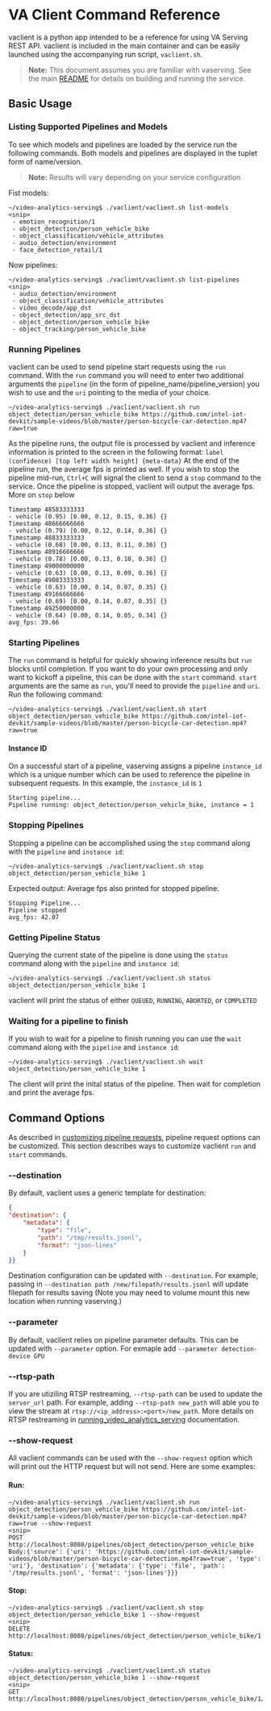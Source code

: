 # VA Client Command Reference
vaclient is a python app intended to be a reference for using VA Serving REST API. vaclient is included in the main container and can be easily launched using the accompanying run script, `vaclient.sh`.

>**Note:**
This document assumes you are familiar with vaserving. See the main [README](../README.md) for details on building and running the service.

## Basic Usage
### Listing Supported Pipelines and Models
To see which models and pipelines are loaded by the service run the following commands. Both models and pipelines are displayed in the tuplet form of name/version.
> **Note:** Results will vary depending on your service configuration

Fist models:
```
~/video-analytics-serving$ ./vaclient/vaclient.sh list-models
<snip>
 - emotion_recognition/1
 - object_detection/person_vehicle_bike
 - object_classification/vehicle_attributes
 - audio_detection/environment
 - face_detection_retail/1
 ```

Now pipelines:
```
~/video-analytics-serving$ ./vaclient/vaclient.sh list-pipelines
<snip>
 - audio_detection/environment
 - object_classification/vehicle_attributes
 - video_decode/app_dst
 - object_detection/app_src_dst
 - object_detection/person_vehicle_bike
 - object_tracking/person_vehicle_bike
```

### Running Pipelines
vaclient can be used to send pipeline start requests using the `run` command. With the `run` command you will need to enter two additional arguments the `pipeline` (in the form of pipeline_name/pipeline_version) you wish to use and the `uri` pointing to the media of your choice.
```
~/video-analytics-serving$ ./vaclient/vaclient.sh run object_detection/person_vehicle_bike https://github.com/intel-iot-devkit/sample-videos/blob/master/person-bicycle-car-detection.mp4?raw=true
```
As the pipeline runs, the output file is processed by vaclient and inference information is printed to the screen in the following format: `label (confidence) [top left width height] {meta-data}` At the end of the pipeline run, the average fps is printed as well. If you wish to stop the pipeline mid-run, `Ctrl+C` will signal the client to send a `stop` command to the service. Once the pipeline is stopped, vaclient will output the average fps. More on `stop` below

```
Timestamp 48583333333
- vehicle (0.95) [0.00, 0.12, 0.15, 0.36] {}
Timestamp 48666666666
- vehicle (0.79) [0.00, 0.12, 0.14, 0.36] {}
Timestamp 48833333333
- vehicle (0.68) [0.00, 0.13, 0.11, 0.36] {}
Timestamp 48916666666
- vehicle (0.78) [0.00, 0.13, 0.10, 0.36] {}
Timestamp 49000000000
- vehicle (0.63) [0.00, 0.13, 0.09, 0.36] {}
Timestamp 49083333333
- vehicle (0.63) [0.00, 0.14, 0.07, 0.35] {}
Timestamp 49166666666
- vehicle (0.69) [0.00, 0.14, 0.07, 0.35] {}
Timestamp 49250000000
- vehicle (0.64) [0.00, 0.14, 0.05, 0.34] {}
avg_fps: 39.66
```
### Starting Pipelines
The `run` command is helpful for quickly showing inference results but `run` blocks until completion. If you want to do your own processing and only want to kickoff a pipeline, this can be done with the `start` command. `start` arguments are the same as `run`, you'll need to provide the `pipeline` and `uri`. Run the following command:
```
~/video-analytics-serving$ ./vaclient/vaclient.sh start object_detection/person_vehicle_bike https://github.com/intel-iot-devkit/sample-videos/blob/master/person-bicycle-car-detection.mp4?raw=true
```
#### Instance ID
On a successful start of a pipeline, vaserving assigns a pipeline `instance_id` which is a unique number which can be used to reference the pipeline in subsequent requests. In this example, the `instance_id` is `1`
```
Starting pipeline...
Pipeline running: object_detection/person_vehicle_bike, instance = 1
```
### Stopping Pipelines
Stopping a pipeline can be accomplished using the `stop` command along with the `pipeline` and `instance id`:
```
~/video-analytics-serving$ ./vaclient/vaclient.sh stop object_detection/person_vehicle_bike 1
```
Expected output: Average fps also printed for stopped pipeline.
```
Stopping Pipeline...
Pipeline stopped
avg_fps: 42.07
```
### Getting Pipeline Status
Querying the current state of the pipeline is done using the `status` command along with the `pipeline` and `instance id`:
```
~/video-analytics-serving$ ./vaclient/vaclient.sh status object_detection/person_vehicle_bike 1
```
vaclient will print the status of either `QUEUED`, `RUNNING`, `ABORTED`, or `COMPLETED`

### Waiting for a pipeline to finish
If you wish to wait for a pipeline to finish running you can use the `wait` command along with the `pipeline` and `instance id`:
```
~/video-analytics-serving$ ./vaclient/vaclient.sh wait object_detection/person_vehicle_bike 1
```
The client will print the inital status of the pipeline. Then wait for completion and print the average fps.


## Command Options
As described in [customizing pipeline requests](../docs/customizing_pipeline_requests.md), pipeline request options can be customized. This section describes ways to customize vaclient `run` and `start` commands.

### --destination
By default, vaclient uses a generic template for destination:
```json
{
"destination": {
	"metadata": {
		"type": "file",
		"path": "/tmp/results.jsonl",
		"format": "json-lines"
	}
}}
```
Destination configuration can be updated with `--destination`. For example, passing in `--destination path /new/filepath/results.jsonl` will update filepath for results saving (Note you may need to volume mount this new location when running vaserving.)

### --parameter
By default, vaclient relies on pipeline parameter defaults. This can be updated with `--parameter` option. For exmaple add `--parameter detection-device GPU`

### --rtsp-path
If you are utiziling RTSP restreaming, `--rtsp-path` can be used to update the `server_url` path.
For example, adding `--rtsp-path new_path` will able you to view the stream at `rtsp://<ip_address>:<port>/new_path`. More details on RTSP restreaming in [running_video_analytics_serving](../docs/running_video_analytics_serving.md) documentation.

### --show-request
All vaclient commands can be used with the `--show-request` option which will print out the HTTP request but will not send. Here are some examples:

#### Run:
```
~/video-analytics-serving$ ./vaclient/vaclient.sh run object_detection/person_vehicle_bike https://github.com/intel-iot-devkit/sample-videos/blob/master/person-bicycle-car-detection.mp4?raw=true --show-request
<snip>
POST http://localhost:8080/pipelines/object_detection/person_vehicle_bike
Body:{'source': {'uri': 'https://github.com/intel-iot-devkit/sample-videos/blob/master/person-bicycle-car-detection.mp4?raw=true', 'type': 'uri'}, 'destination': {'metadata': {'type': 'file', 'path': '/tmp/results.jsonl', 'format': 'json-lines'}}}
```

#### Stop:
```
~/video-analytics-serving$ ./vaclient/vaclient.sh stop object_detection/person_vehicle_bike 1 --show-request
<snip>
DELETE http://localhost:8080/pipelines/object_detection/person_vehicle_bike/1
```

#### Status:
```
~/video-analytics-serving$ ./vaclient/vaclient.sh status object_detection/person_vehicle_bike 1 --show-request
<snip>
GET http://localhost:8080/pipelines/object_detection/person_vehicle_bike/1/status
```
